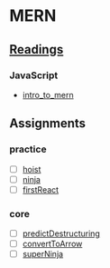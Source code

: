 # MERN

## [Readings](readings/README.md)

### JavaScript

- [intro_to_mern](./readings/intro_to_mern/README.md)

## Assignments

### practice

- [ ] [hoist](./assignments/practice/hoist/README.md)
- [ ] [ninja](./assignments/practice/ninja/README.md)
- [ ] [firstReact](./assignments/practice/firstReact/README.md)

### core

- [ ] [predictDestructuring](./assignments/core/predictDestructuring/README.md)
- [ ] [convertToArrow](./assignments/core/convertToArrow/README.md)
- [ ] [superNinja](./assignments/core/superNinja/README.md)